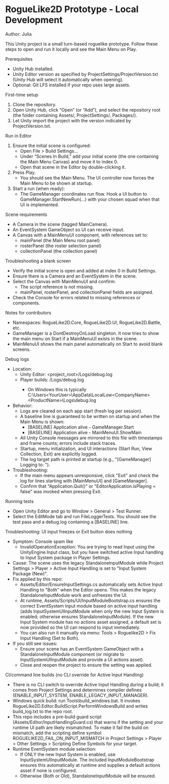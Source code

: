 # RogueLike2D Prototype - Local Development
Author: Julia

This Unity project is a small turn-based roguelike prototype. Follow these steps to open and run it locally and see the Main Menu on Play.

Prerequisites
- Unity Hub installed.
- Unity Editor version as specified by ProjectSettings/ProjectVersion.txt (Unity Hub will select it automatically when opening).
- Optional: Git LFS installed if your repo uses large assets.

First-time setup
1) Clone the repository.
2) Open Unity Hub, click “Open” (or “Add”), and select the repository root (the folder containing Assets/, ProjectSettings/, Packages/).
3) Let Unity import the project with the version indicated by ProjectVersion.txt.

Run in Editor
1) Ensure the initial scene is configured:
   - Open File > Build Settings...
   - Under “Scenes In Build,” add your initial scene (the one containing the Main Menu Canvas) and move it to index 0.
   - Open that scene in the Editor by double-clicking it.
2) Press Play.
   - You should see the Main Menu. The UI controller now forces the Main Menu to be shown at startup.
3) Start a run (when ready):
   - The GameManager coordinates run flow. Hook a UI button to GameManager.StartNewRun(...) with your chosen squad when that UI is implemented.

Scene requirements
- A Camera in the scene (tagged MainCamera).
- An EventSystem GameObject so UI can receive input.
- A Canvas with a MainMenuUI component, with references set to:
  - mainPanel (the Main Menu root panel)
  - rosterPanel (the roster selection panel)
  - collectionPanel (the collection panel)

Troubleshooting a blank screen
- Verify the initial scene is open and added at index 0 in Build Settings.
- Ensure there is a Camera and an EventSystem in the scene.
- Select the Canvas with MainMenuUI and confirm:
  - The script reference is not missing.
  - mainPanel, rosterPanel, and collectionPanel fields are assigned.
- Check the Console for errors related to missing references or components.

Notes for contributors
- Namespaces: RogueLike2D.Core, RogueLike2D.UI, RogueLike2D.Battle, etc.
- GameManager is a DontDestroyOnLoad singleton. It now tries to show the main menu on Start if a MainMenuUI exists in the scene.
- MainMenuUI shows the main panel automatically on Start to avoid blank screens.

Debug logs
- Location:
  - Unity Editor: <project_root>/Logs/debug.log
  - Player builds: <persistentDataPath>/Logs/debug.log
    - On Windows this is typically C:\Users\<YourUser>\AppData\LocalLow\<CompanyName>\<ProductName>\Logs\debug.log
- Behavior:
  - Logs are cleared on each app start (fresh log per session).
  - A baseline line is guaranteed to be written on startup and when the Main Menu is shown:
    - [BASELINE] Application alive - GameManager.Start
    - [BASELINE] Application alive - MainMenuUI.ShowMain
  - All Unity Console messages are mirrored to this file with timestamps and frame counts; errors include stack traces.
  - Startup, menu initialization, and UI interactions (Start Run, View Collection, Exit) are explicitly logged.
  - The log target path is printed at startup (e.g., "[GameManager] Logging to: <path>").
- Troubleshooting:
  - If the main menu appears unresponsive, click "Exit" and check the log for lines starting with [MainMenuUI] and [GameManager].
  - Confirm that "Application.Quit()" or "EditorApplication.isPlaying = false" was invoked when pressing Exit.

Running tests
- Open Unity Editor and go to Window > General > Test Runner.
- Select the EditMode tab and run FileLoggerTests. You should see the test pass and a debug.log containing a [BASELINE] line.

Troubleshooting: UI input freezes or Exit button does nothing
- Symptom: Console spam like
  - InvalidOperationException: You are trying to read Input using the UnityEngine.Input class, but you have switched active Input handling to Input System package in Player Settings.
- Cause: The scene uses the legacy StandaloneInputModule while Project Settings > Player > Active Input Handling is set to "Input System Package (New)".
- Fix applied by this repo:
  - Assets/Editor/EnsureInputSettings.cs automatically sets Active Input Handling to "Both" when the Editor opens. This makes the legacy StandaloneInputModule work and unfreezes the UI.
  - At runtime, Assets/Scripts/UI/InputModuleBootstrap.cs ensures the correct EventSystem input module based on active input handling (adds InputSystemUIInputModule when only the new Input System is enabled; otherwise ensures StandaloneInputModule). If the new Input System module has no actions asset assigned, a default set is now provided so the UI can respond to input immediately.
  - You can also run it manually via menu: Tools > Roguelike2D > Fix Input Handling (Set to Both).
- If you still see issues:
  - Ensure your scene has an EventSystem GameObject with a StandaloneInputModule component (or migrate to InputSystemUIInputModule and provide a UI actions asset).
  - Close and reopen the project to ensure the setting was applied.

CI/command line builds (no CLI override for Active Input Handling)
- There is no CLI switch to override Active Input Handling during a build; it comes from Project Settings and determines compiler defines (ENABLE_INPUT_SYSTEM, ENABLE_LEGACY_INPUT_MANAGER).
- Windows quick build: run Tools\build_windows.bat. It invokes RogueLike2D.Editor.BuildScript.PerformWindowsBuild and writes build_log.txt to the repo root.
- This repo includes a pre-build guard script (Assets/Editor/InputHandlingGuard.cs) that warns if the setting and your runtime UI path are likely mismatched. To make it fail the build on mismatch, add the scripting define symbol ROGUELIKE2D_FAIL_ON_INPUT_MISMATCH in Project Settings > Player > Other Settings > Scripting Define Symbols for your target.
- Runtime EventSystem module selection:
  - If ONLY the new Input System is enabled, use InputSystemUIInputModule. The included InputModuleBootstrap ensures this automatically at runtime and supplies a default actions asset if none is configured.
  - Otherwise (Both or Old), StandaloneInputModule will be ensured.
